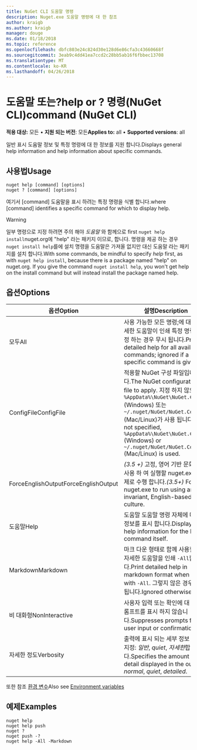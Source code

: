 ```yaml
---
title: NuGet CLI 도움말 명령
description: Nuget.exe 도움말 명령에 대 한 참조
author: kraigb
ms.author: kraigb
manager: douge
ms.date: 01/18/2018
ms.topic: reference
ms.openlocfilehash: dbfc803e24c824d30e128d6e86cfa3c43660668f
ms.sourcegitcommit: 3eab9c4dd41ea7ccd2c28bb5ab16f6fbbec13708
ms.translationtype: MT
ms.contentlocale: ko-KR
ms.lasthandoff: 04/26/2018
---
```

# <a name="help-or--command-nuget-cli"></a><span data-ttu-id="c42f8-103">도움말 또는?</span><span class="sxs-lookup"><span data-stu-id="c42f8-103">help or ?</span></span> <span data-ttu-id="c42f8-104">명령(NuGet CLI)</span><span class="sxs-lookup"><span data-stu-id="c42f8-104">command (NuGet CLI)</span></span>

<span data-ttu-id="c42f8-105">**적용 대상:** 모든 &bullet; **지원 되는 버전**: 모든</span><span class="sxs-lookup"><span data-stu-id="c42f8-105">**Applies to:** all &bullet; **Supported versions**: all</span></span>

<span data-ttu-id="c42f8-106">일반 표시 도움말 정보 및 특정 명령에 대 한 정보를 지원 합니다.</span><span class="sxs-lookup"><span data-stu-id="c42f8-106">Displays general help information and help information about specific commands.</span></span>

## <a name="usage"></a><span data-ttu-id="c42f8-107">사용법</span><span class="sxs-lookup"><span data-stu-id="c42f8-107">Usage</span></span>

```cli
nuget help [command] [options]
nuget ? [command] [options]
```

<span data-ttu-id="c42f8-108">여기서 [command] 도움말을 표시 하려는 특정 명령을 식별 합니다.</span><span class="sxs-lookup"><span data-stu-id="c42f8-108">where [command] identifies a specific command for which to display help.</span></span>

> [!Warning]
> <span data-ttu-id="c42f8-109">일부 명령으로 지정 하려면 주의 해야 *도움말* 와 함께으로 first `nuget help install`nuget.org에 "help" 라는 패키지 이므로, 합니다. 명령을 제공 하는 경우 `nuget install help`를에 설치 명령을 도움말은 가져올 없지만 대신 도움말 라는 패키지를 설치 합니다.</span><span class="sxs-lookup"><span data-stu-id="c42f8-109">With some commands, be mindful to specify *help* first, as with `nuget help install`, because there is a package named "help" on nuget.org. If you give the command `nuget install help`, you won't get help on the install command but will instead install the package named help.</span></span>

## <a name="options"></a><span data-ttu-id="c42f8-110">옵션</span><span class="sxs-lookup"><span data-stu-id="c42f8-110">Options</span></span>

| <span data-ttu-id="c42f8-111">옵션</span><span class="sxs-lookup"><span data-stu-id="c42f8-111">Option</span></span> | <span data-ttu-id="c42f8-112">설명</span><span class="sxs-lookup"><span data-stu-id="c42f8-112">Description</span></span> |
| --- | --- |
| <span data-ttu-id="c42f8-113">모두</span><span class="sxs-lookup"><span data-stu-id="c42f8-113">All</span></span> | <span data-ttu-id="c42f8-114">사용 가능한 모든 명령;에 대 한 자세한 도움말이 인쇄 특정 명령을 지정 하는 경우 무시 됩니다.</span><span class="sxs-lookup"><span data-stu-id="c42f8-114">Print detailed help for all available commands; ignored if a specific command is given.</span></span> |
| <span data-ttu-id="c42f8-115">ConfigFile</span><span class="sxs-lookup"><span data-stu-id="c42f8-115">ConfigFile</span></span> | <span data-ttu-id="c42f8-116">적용할 NuGet 구성 파일입니다.</span><span class="sxs-lookup"><span data-stu-id="c42f8-116">The NuGet configuration file to apply.</span></span> <span data-ttu-id="c42f8-117">지정 하지 않으면 `%AppData%\NuGet\NuGet.Config` (Windows) 또는 `~/.nuget/NuGet/NuGet.Config` (Mac/Linux)가 사용 됩니다.</span><span class="sxs-lookup"><span data-stu-id="c42f8-117">If not specified, `%AppData%\NuGet\NuGet.Config` (Windows) or `~/.nuget/NuGet/NuGet.Config` (Mac/Linux) is used.</span></span>|
| <span data-ttu-id="c42f8-118">ForceEnglishOutput</span><span class="sxs-lookup"><span data-stu-id="c42f8-118">ForceEnglishOutput</span></span> | <span data-ttu-id="c42f8-119">*(3.5 +)*  고정, 영어 기반 문화권을 사용 하 여 실행할 nuget.exe를 강제로 수행 합니다.</span><span class="sxs-lookup"><span data-stu-id="c42f8-119">*(3.5+)* Forces nuget.exe to run using an invariant, English-based culture.</span></span> |
| <span data-ttu-id="c42f8-120">도움말</span><span class="sxs-lookup"><span data-stu-id="c42f8-120">Help</span></span> | <span data-ttu-id="c42f8-121">도움말 도움말 명령 자체에 대 한 정보를 표시 합니다.</span><span class="sxs-lookup"><span data-stu-id="c42f8-121">Displays help information for the help command itself.</span></span> |
| <span data-ttu-id="c42f8-122">Markdown</span><span class="sxs-lookup"><span data-stu-id="c42f8-122">Markdown</span></span> | <span data-ttu-id="c42f8-123">마크 다운 형태로 함께 사용할 경우 자세한 도움말을 인쇄 `-All`합니다.</span><span class="sxs-lookup"><span data-stu-id="c42f8-123">Print detailed help in markdown format when used with `-All`.</span></span> <span data-ttu-id="c42f8-124">그렇지 않은 경우 무시 됩니다.</span><span class="sxs-lookup"><span data-stu-id="c42f8-124">Ignored otherwise.</span></span> |
| <span data-ttu-id="c42f8-125">비 대화형</span><span class="sxs-lookup"><span data-stu-id="c42f8-125">NonInteractive</span></span> | <span data-ttu-id="c42f8-126">사용자 입력 또는 확인에 대 한 프롬프트를 표시 하지 않습니다.</span><span class="sxs-lookup"><span data-stu-id="c42f8-126">Suppresses prompts for user input or confirmations.</span></span> |
| <span data-ttu-id="c42f8-127">자세한 정도</span><span class="sxs-lookup"><span data-stu-id="c42f8-127">Verbosity</span></span> | <span data-ttu-id="c42f8-128">출력에 표시 되는 세부 정보 수준을 지정: *일반*, *quiet*, *자세한*합니다.</span><span class="sxs-lookup"><span data-stu-id="c42f8-128">Specifies the amount of detail displayed in the output: *normal*, *quiet*, *detailed*.</span></span> |

<span data-ttu-id="c42f8-129">또한 참조 [환경 변수](cli-ref-environment-variables.md)</span><span class="sxs-lookup"><span data-stu-id="c42f8-129">Also see [Environment variables](cli-ref-environment-variables.md)</span></span>

## <a name="examples"></a><span data-ttu-id="c42f8-130">예제</span><span class="sxs-lookup"><span data-stu-id="c42f8-130">Examples</span></span>

```cli
nuget help
nuget help push
nuget ?
nuget push -?
nuget help -All -Markdown
```
